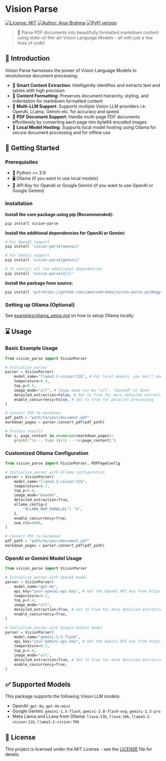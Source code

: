 # Vision Parse

[![License: MIT](https://img.shields.io/badge/License-MIT-green.svg)](https://opensource.org/licenses/MIT)
[![Author: Arun Brahma](https://img.shields.io/badge/Author-Arun%20Brahma-purple)](https://github.com/iamarunbrahma)
[![PyPI version](https://img.shields.io/pypi/v/vision-parse.svg)](https://pypi.org/project/vision-parse/)

> 🚀 Parse PDF documents into beautifully formatted markdown content using state-of-the-art Vision Language Models - all with just a few lines of code!

## 🎯 Introduction

Vision Parse harnesses the power of Vision Language Models to revolutionize document processing:

- 📝 **Smart Content Extraction**: Intelligently identifies and extracts text and tables with high precision
- 🎨 **Content Formatting**: Preserves document hierarchy, styling, and indentation for markdown formatted content
- 🤖 **Multi-LLM Support**: Supports multiple Vision LLM providers i.e. OpenAI, LLama, Gemini etc. for accuracy and speed
- 🔄 **PDF Document Support**: Handle multi-page PDF documents effortlessly by converting each page into byte64 encoded images
- 📁 **Local Model Hosting**: Supports local model hosting using Ollama for secure document processing and for offline use


## 🚀 Getting Started

### Prerequisites

- 🐍 Python >= 3.9
- 🖥️ Ollama (if you want to use local models)
- 🤖 API Key for OpenAI or Google Gemini (if you want to use OpenAI or Google Gemini)

### Installation

**Install the core package using pip (Recommended):**

```bash
pip install vision-parse
```

**Install the additional dependencies for OpenAI or Gemini:**

```bash
# For OpenAI support
pip install 'vision-parse[openai]'
```

```bash
# For Gemini support
pip install 'vision-parse[gemini]'
```

```bash
# To install all the additional dependencies
pip install 'vision-parse[all]'
```

**Install the package from source:**

```bash
pip install 'git+https://github.com/iamarunbrahma/vision-parse.git#egg=vision-parse[all]'
```

### Setting up Ollama (Optional)
See [examples/ollama_setup.md](examples/ollama_setup.md) on how to setup Ollama locally.

## ⌛️ Usage

### Basic Example Usage

```python
from vision_parse import VisionParser

# Initialize parser
parser = VisionParser(
    model_name="llama3.2-vision:11b", # For local models, you don't need to provide the api key
    temperature=0.4,
    top_p=0.5,
    image_mode="url", # Image mode can be "url", "base64" or None
    detailed_extraction=False, # Set to True for more detailed extraction
    enable_concurrency=False, # Set to True for parallel processing
)

# Convert PDF to markdown
pdf_path = "path/to/your/document.pdf"
markdown_pages = parser.convert_pdf(pdf_path)

# Process results
for i, page_content in enumerate(markdown_pages):
    print(f"\n--- Page {i+1} ---\n{page_content}")
```

### Customized Ollama Configuration

```python
from vision_parse import VisionParser, PDFPageConfig

# Initialize parser with Ollama configuration
parser = VisionParser(
    model_name="llama3.2-vision:11b",
    temperature=0.7,
    top_p=0.6,
    image_mode="base64",
    detailed_extraction=True,
    ollama_config={
        "OLLAMA_NUM_PARALLEL": "4",
    },
    enable_concurrency=True,
    num_ctx=4096,
)

# Convert PDF to markdown
pdf_path = "path/to/your/document.pdf"
markdown_pages = parser.convert_pdf(pdf_path)
```

### OpenAI or Gemini Model Usage

```python
from vision_parse import VisionParser

# Initialize parser with OpenAI model
parser = VisionParser(
    model_name="gpt-4o",
    api_key="your-openai-api-key", # Get the OpenAI API key from https://platform.openai.com/api-keys
    temperature=0.7,
    top_p=0.4,
    image_mode="url",
    detailed_extraction=True, # Set to True for more detailed extraction
    enable_concurrency=True,
)

# Initialize parser with Google Gemini model
parser = VisionParser(
    model_name="gemini-1.5-flash",
    api_key="your-gemini-api-key", # Get the Gemini API key from https://aistudio.google.com/app/apikey
    temperature=0.7,
    top_p=0.4,
    image_mode="url",
    detailed_extraction=True, # Set to True for more detailed extraction
    enable_concurrency=True,
)
```

## ✅ Supported Models

This package supports the following Vision LLM models:

- OpenAI: `gpt-4o`, `gpt-4o-mini`
- Google Gemini: `gemini-1.5-flash`, `gemini-2.0-flash-exp`, `gemini-1.5-pro`
- Meta Llama and LLava from Ollama: `llava:13b`, `llava:34b`, `llama3.2-vision:11b`, `llama3.2-vision:70b`

## 📄 License

This project is licensed under the MIT License - see the [LICENSE](LICENSE) file for details.
